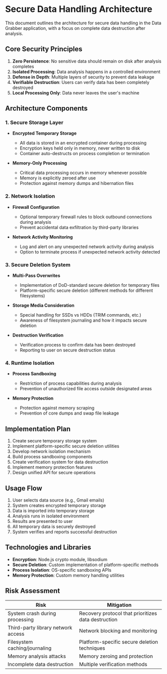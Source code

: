 # Secure Data Handling Architecture

This document outlines the architecture for secure data handling in the Data Grabber application, with a focus on complete data destruction after analysis.

## Core Security Principles

1. **Zero Persistence**: No sensitive data should remain on disk after analysis completes
2. **Isolated Processing**: Data analysis happens in a controlled environment 
3. **Defense in Depth**: Multiple layers of security to prevent data leakage
4. **Verifiable Destruction**: Users can verify data has been completely destroyed
5. **Local Processing Only**: Data never leaves the user's machine

## Architecture Components

### 1. Secure Storage Layer

- **Encrypted Temporary Storage**
  - All data is stored in an encrypted container during processing
  - Encryption keys held only in memory, never written to disk
  - Container auto-destructs on process completion or termination

- **Memory-Only Processing**
  - Critical data processing occurs in memory whenever possible
  - Memory is explicitly zeroed after use
  - Protection against memory dumps and hibernation files

### 2. Network Isolation

- **Firewall Configuration**
  - Optional temporary firewall rules to block outbound connections during analysis
  - Prevent accidental data exfiltration by third-party libraries

- **Network Activity Monitoring**
  - Log and alert on any unexpected network activity during analysis
  - Option to terminate process if unexpected network activity detected

### 3. Secure Deletion System

- **Multi-Pass Overwrites**
  - Implementation of DoD-standard secure deletion for temporary files
  - Platform-specific secure deletion (different methods for different filesystems)
  
- **Storage Media Consideration**
  - Special handling for SSDs vs HDDs (TRIM commands, etc.)
  - Awareness of filesystem journaling and how it impacts secure deletion

- **Destruction Verification**
  - Verification process to confirm data has been destroyed
  - Reporting to user on secure destruction status

### 4. Runtime Isolation

- **Process Sandboxing**
  - Restriction of process capabilities during analysis
  - Prevention of unauthorized file access outside designated areas

- **Memory Protection**
  - Protection against memory scraping
  - Prevention of core dumps and swap file leakage

## Implementation Plan

1. Create secure temporary storage system
2. Implement platform-specific secure deletion utilities
3. Develop network isolation mechanism
4. Build process sandboxing components
5. Create verification system for data destruction
6. Implement memory protection features
7. Design unified API for secure operations

## Usage Flow

1. User selects data source (e.g., Gmail emails)
2. System creates encrypted temporary storage
3. Data is imported into temporary storage
4. Analysis runs in isolated environment
5. Results are presented to user
6. All temporary data is securely destroyed
7. System verifies and reports successful destruction

## Technologies and Libraries

- **Encryption**: Node.js crypto module, libsodium
- **Secure Deletion**: Custom implementation of platform-specific methods
- **Process Isolation**: OS-specific sandboxing APIs
- **Memory Protection**: Custom memory handling utilities

## Risk Assessment

| Risk | Mitigation |
|------|------------|
| System crash during processing | Recovery protocol that prioritizes data destruction |
| Third-party library network access | Network blocking and monitoring |
| Filesystem caching/journaling | Platform-specific secure deletion techniques |
| Memory analysis attacks | Memory zeroing and protection |
| Incomplete data destruction | Multiple verification methods |